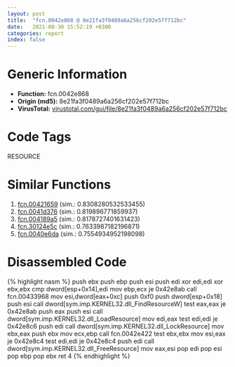 ```yaml
---
layout: post
title:  "fcn.0042e868 @ 8e21fa3f0489a6a256cf202e57f712bc"
date:   2021-08-30 15:52:19 +0300
categories: report
index: false
---
```


# Generic Information
- **Function:** fcn.0042e868
- **Origin (md5):** 8e21fa3f0489a6a256cf202e57f712bc
- **VirusTotal:** [virustotal.com/gui/file/8e21fa3f0489a6a256cf202e57f712bc][virustotal_ref]

# Code Tags
<span class="tag" id="RESOURCE">RESOURCE</span>


# Similar Functions

1. [fcn.00421659][similar_1_ref] (sim.: 0.8308280532533455)
2. [fcn.0041d376][similar_2_ref] (sim.: 0.819896771859937)
3. [fcn.004189a5][similar_3_ref] (sim.: 0.8178727401631423)
4. [fcn.30124e5c][similar_4_ref] (sim.: 0.7633987182196871)
5. [fcn.0040e6da][similar_5_ref] (sim.: 0.7554934952198098)


# Disassembled Code

{% highlight nasm %}
push ebx
push ebp
push esi
push edi
xor edi,edi
xor ebx,ebx
cmp dword[esp+0x14],edi
mov ebp,ecx
je 0x42e8ab
call fcn.00433968
mov esi,dword[eax+0xc]
push 0xf0
push dword[esp+0x18]
push esi
call dword[sym.imp.KERNEL32.dll_FindResourceW]
test eax,eax
je 0x42e8ab
push eax
push esi
call dword[sym.imp.KERNEL32.dll_LoadResource]
mov edi,eax
test edi,edi
je 0x42e8c6
push edi
call dword[sym.imp.KERNEL32.dll_LockResource]
mov ebx,eax
push ebx
mov ecx,ebp
call fcn.0042e422
test ebx,ebx
mov esi,eax
je 0x42e8c4
test edi,edi
je 0x42e8c4
push edi
call dword[sym.imp.KERNEL32.dll_FreeResource]
mov eax,esi
pop edi
pop esi
pop ebp
pop ebx
ret 4
{% endhighlight %}


[similar_1_ref]: /report/fcn.00421659@fac4f0be03ac37bd8be7ef737cdcee10
[similar_2_ref]: /report/fcn.0041d376@59aef7c08025d70f84c85db2092fc99e
[similar_3_ref]: /report/fcn.004189a5@7b00dd8f2abf54a73bfb09681334ff78
[similar_4_ref]: /report/fcn.30124e5c@0a3653d3e8fb1320d70b4e1441359302
[similar_5_ref]: /report/fcn.0040e6da@a1c6b07868a0eea8f4ee5a872aa71909
[virustotal_ref]: https://www.virustotal.com/gui/file/8e21fa3f0489a6a256cf202e57f712bc